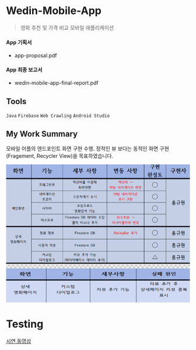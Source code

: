 
Wedin-Mobile-App
==================

> 영화 추천 및 가격 비교 모바일 애플리케이션

#### App 기획서
- app-proposal.pdf

#### App 최종 보고서
- wedin-mobile-app-final-report.pdf

## Tools
`Java` `Firebase` `Web Crawling` `Android Studio`

## My Work Summary
모바일 어플의 엔드포인트 화면 구현 수행. 정적인 뷰 보다는 동적인 화면 구현(Fragement, Recycler View)을 목표하였습니다.

![캡처](/image/my-work.png)


# Testing
[시연 동영상](https://www.youtube.com/watch?v=O8WoCTZykuY)

